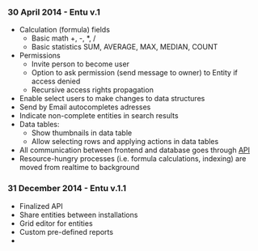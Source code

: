 ### 30 April 2014 - Entu v.1 

* Calculation (formula) fields
  * Basic math +, -, *, /
  * Basic statistics SUM, AVERAGE, MAX, MEDIAN, COUNT
* Permissions
  * Invite person to become user
  * Option to ask permission (send message to owner) to Entity if access denied
  * Recursive access rights propagation
* Enable select users to make changes to data structures
* Send by Email autocompletes adresses
* Indicate non-complete entities in search results
* Data tables:
  * Show thumbnails in data table
  * Allow selecting rows and applying actions in data tables
* All communication between frontend and database goes through [API](https://github.com/argoroots/Entu/blob/develop/API.md)
* Resource-hungry processes (i.e. formula calculations, indexing) are moved from realtime to background


### 31 December 2014 - Entu v.1.1

* Finalized API
* Share entities between installations
* Grid editor for entities
* Custom pre-defined reports
* 
